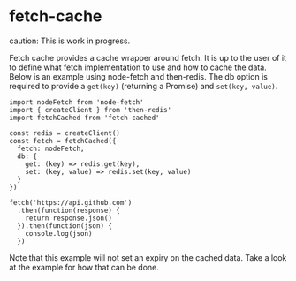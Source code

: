 fetch-cache
=====================

caution: This is work in progress.

Fetch cache provides a cache wrapper around fetch.
It is up to the user of it to define what fetch implementation to use
and how to cache the data. Below is an example using node-fetch and then-redis.
The db option is required to provide a
`get(key)` (returning a Promise) and `set(key, value)`.


```
import nodeFetch from 'node-fetch'
import { createClient } from 'then-redis'
import fetchCached from 'fetch-cached'

const redis = createClient()
const fetch = fetchCached({
  fetch: nodeFetch,
  db: {
    get: (key) => redis.get(key),
    set: (key, value) => redis.set(key, value)
  }
})

fetch('https://api.github.com')
  .then(function(response) {
    return response.json()
  }).then(function(json) {
    console.log(json)
  })
```

Note that this example will not set an expiry on the cached data.
Take a look at the example for how that can be done.
